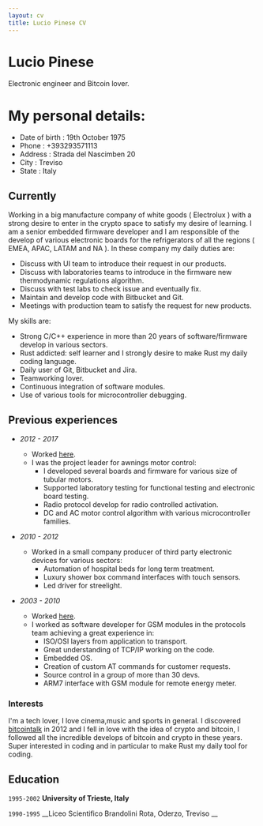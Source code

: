 ```yaml
---
layout: cv
title: Lucio Pinese CV
---
```

# Lucio Pinese
Electronic engineer and Bitcoin lover.

# My personal details:
* Date of birth : 19th October 1975
* Phone : +393293571113
* Address : Strada del Nascimben 20
* City : Treviso
* State : Italy


## Currently

Working in a big manufacture company of white goods ( Electrolux ) with a strong desire to enter in the crypto space to satisfy my desire of learning.
I am a senior embedded firmware developer and I am responsible of the develop of various electronic boards for the refrigerators of all the regions ( EMEA, APAC, LATAM and NA ).
In these company my daily duties are:
* Discuss with UI team to introduce their request in our products.
* Discuss with laboratories teams to introduce in the firmware new thermodynamic regulations algorithm.
* Discuss with test labs to check issue and eventually fix.
* Maintain and develop code with Bitbucket and Git.
* Meetings with production team to satisfy the request for new products.

My skills are:
* Strong C/C++ experience in more than 20 years of software/firmware develop in various sectors.
* Rust addicted: self learner and I strongly desire to make Rust my daily coding language.
* Daily user of Git, Bitbucket and Jira.
* Teamworking lover.
* Continuous integration of software modules.
* Use of various tools for microcontroller debugging.

## Previous experiences

* *2012 - 2017*
  * Worked [here](https://www.niceforyou.com/it).
  * I was the project leader for awnings motor control:
    * I developed several boards and firmware for various size of tubular motors.
    * Supported laboratory testing for functional testing and electronic board testing.
    * Radio protocol develop for radio controlled activation.
    * DC and AC motor control algorithm with various microcontroller families.

* *2010 - 2012*
  * Worked in a small company producer of third party electronic devices for various sectors:
    * Automation of hospital beds for long term treatment.
    * Luxury shower box command interfaces with touch sensors.
    * Led driver for streelight.
 
* *2003 - 2010*
  * Worked [here](https://www.telit.com/).
  * I worked as software developer for GSM modules in the protocols team achieving a great experience in:
    * ISO/OSI layers from application to transport.
    * Great understanding of TCP/IP working on the code.
    * Embedded OS.
    * Creation of custom AT commands for customer requests.
    * Source control in a group of more than 30 devs.
    * ARM7 interface with GSM module for remote energy meter.
 

### Interests

I'm a tech lover, I love cinema,music and sports in general.
I discovered [bitcointalk](https://bitcointalk.org/) in 2012 and I fell in love with the idea of crypto and bitcoin, I followed all the incredible develops of bitcoin and crypto in these years.
Super interested in coding and in particular to make Rust my daily tool for coding.


## Education

`1995-2002`
__University of Trieste, Italy__

`1990-1995`
__Liceo Scientifico Brandolini Rota, Oderzo, Treviso __





<!-- ### Footer

Last updated: May 2013 -->


